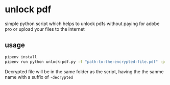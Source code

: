 # unlock pdf

simple python script which helps to unlock pdfs without paying for adobe pro or upload your files to the internet

## usage

```bash
pipenv install
pipenv run python unlock-pdf.py -f "path-to-the-encrypted-file.pdf" -p my-super-strong-password1!
```

Decrypted file will be in the same folder as the script, having the the sanme name with a suffix of `-decrypted`
